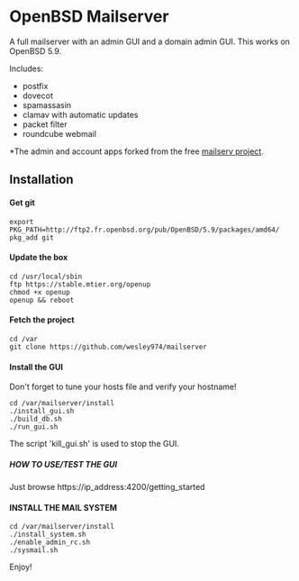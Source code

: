 # OpenBSD Mailserver

A full mailserver with an admin GUI and a domain admin GUI.
This works on OpenBSD 5.9.

Includes:

- postfix
- dovecot
- spamassasin
- clamav with automatic updates
- packet filter
- roundcube webmail

*The admin and account apps forked from the free [mailserv project](https://github.com/mailserv/mailserv).

## Installation

#### Get git

    export PKG_PATH=http://ftp2.fr.openbsd.org/pub/OpenBSD/5.9/packages/amd64/
    pkg_add git

#### Update the box

    cd /usr/local/sbin
    ftp https://stable.mtier.org/openup
    chmod +x openup
    openup && reboot
    
#### Fetch the project

    cd /var
    git clone https://github.com/wesley974/mailserver
    
#### Install the GUI

Don't forget to tune your hosts file and verify your hostname!

    cd /var/mailserver/install
    ./install_gui.sh
    ./build_db.sh
    ./run_gui.sh

The script 'kill_gui.sh' is used to stop the GUI.

##### HOW TO USE/TEST THE GUI

Just browse https://ip_address:4200/getting_started

#### INSTALL THE MAIL SYSTEM

    cd /var/mailserver/install
    ./install_system.sh 
    ./enable_admin_rc.sh
    ./sysmail.sh
    
    
Enjoy!
